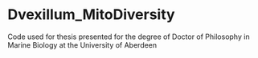 # Dvexillum_MitoDiversity
Code used for thesis presented for the degree of Doctor of Philosophy in Marine Biology at the University of Aberdeen
